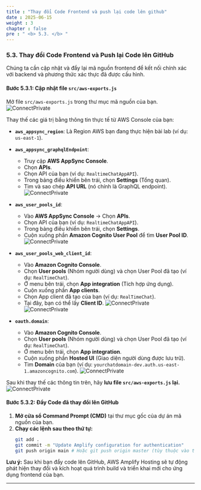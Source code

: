 ```yaml
---
title : "Thay đổi Code Frontend và push lại code lên github"
date : 2025-06-15
weight : 3
chapter : false
pre : " <b> 5.3. </b> "
---
```


### **5.3. Thay đổi Code Frontend và Push lại Code lên GitHub**

Chúng ta cần cập nhật và đẩy lại mã nguồn frontend để kết nối chính xác với backend và phương thức xác thực đã được cấu hình.

#### **Bước 5.3.1: Cập nhật file `src/aws-exports.js`**

Mở file `src/aws-exports.js` trong thư mục mã nguồn của bạn.
![ConnectPrivate](/images/au_5.3_1.png)

Thay thế các giá trị bằng thông tin thực tế từ AWS Console của bạn:

* **`aws_appsync_region`**: Là Region AWS bạn đang thực hiện bài lab (ví dụ: `us-east-1`).

* **`aws_appsync_graphqlEndpoint`**:
    * Truy cập **AWS AppSync Console**.
    * Chọn **APIs**.
    * Chọn API của bạn (ví dụ: `RealtimeChatAppAPI`).
    * Trong bảng điều khiển bên trái, chọn **Settings** (Tổng quan).
    * Tìm và sao chép **API URL** (nó chính là GraphQL endpoint).
    ![ConnectPrivate](/images/au_5.3_2.png)

* **`aws_user_pools_id`**:
    * Vào **AWS AppSync Console** -> Chọn **APIs**.
    * Chọn API của bạn (ví dụ: `RealtimeChatAppAPI`).
    * Trong bảng điều khiển bên trái, chọn **Settings**.
    * Cuộn xuống phần **Amazon Cognito User Pool** để tìm **User Pool ID**.
    ![ConnectPrivate](/images/au_5.3_3.png)

* **`aws_user_pools_web_client_id`**:
    * Vào **Amazon Cognito Console**.
    * Chọn **User pools** (Nhóm người dùng) và chọn User Pool đã tạo (ví dụ: `RealTimeChat`).
    * Ở menu bên trái, chọn **App integration** (Tích hợp ứng dụng).
    * Cuộn xuống phần **App clients**.
    * Chọn App client đã tạo của bạn (ví dụ: `RealTimeChat`).
    * Tại đây, bạn có thể lấy **Client ID**.
    ![ConnectPrivate](/images/au_5.3_4.png)
    ![ConnectPrivate](/images/au_5.3_5.png)

* **`oauth.domain`**:
    * Vào **Amazon Cognito Console**.
    * Chọn **User pools** (Nhóm người dùng) và chọn User Pool đã tạo (ví dụ: `RealTimeChat`).
    * Ở menu bên trái, chọn **App integration**.
    * Cuộn xuống phần **Hosted UI** (Giao diện người dùng được lưu trữ).
    * Tìm **Domain** của bạn (ví dụ: `yourchatdomain-dev.auth.us-east-1.amazoncognito.com`).
    ![ConnectPrivate](/images/au_5.3_6.png)

Sau khi thay thế các thông tin trên, hãy **lưu file `src/aws-exports.js` lại.**
![ConnectPrivate](/images/au_5.3_7.png)

#### **Bước 5.3.2: Đẩy Code đã thay đổi lên GitHub**

1.  **Mở cửa sổ Command Prompt (CMD)** tại thư mục gốc của dự án mã nguồn của bạn.
2.  **Chạy các lệnh sau theo thứ tự:**
    ```bash
    git add .
    git commit -m "Update Amplify configuration for authentication"
    git push origin main # Hoặc git push origin master (tùy thuộc vào tên nhánh chính của bạn)
    ```

**Lưu ý:** Sau khi bạn đẩy code lên GitHub, AWS Amplify Hosting sẽ tự động phát hiện thay đổi và kích hoạt quá trình build và triển khai mới cho ứng dụng frontend của bạn.

---